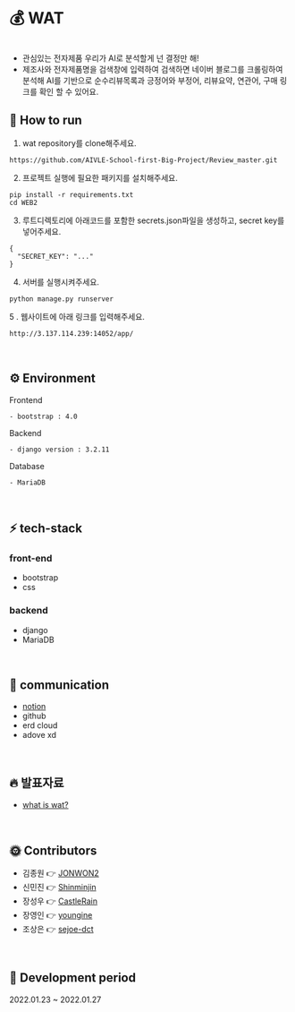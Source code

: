 # 💰 WAT

<img width="800" alt="">

- 관심있는 전자제품 우리가 AI로 분석할게 넌 결정만 해!
- 제조사와 전자제품명을 검색창에 입력하여 검색하면 네이버 블로그를 크롤링하여 분석해 AI를 기반으로 순수리뷰목록과 긍정어와 부정어, 리뷰요약, 연관어, 구매 링크를 확인 할 수 있어요. 
  <br>

## 🚗 How to run

1. wat repository를 clone해주세요.

```
https://github.com/AIVLE-School-first-Big-Project/Review_master.git
```

2. 프로젝트 실행에 필요한 패키지를 설치해주세요.

```
pip install -r requirements.txt
cd WEB2
```


3. 루트디렉토리에 아래코드를 포함한 secrets.json파일을 생성하고, secret key를 넣어주세요.

```
{
  "SECRET_KEY": "..."
}
```


4. 서버를 실행시켜주세요.

```
python manage.py runserver
```

5 . 웹사이트에 아래 링크를 입력해주세요.

```
http://3.137.114.239:14052/app/
```

<br>

## ⚙ Environment

Frontend

```
- bootstrap : 4.0
```

Backend

```
- django version : 3.2.11
```

Database

```
- MariaDB
```

<br>

## ⚡ tech-stack

### front-end

- bootstrap
- css

### backend

- django
- MariaDB

<br>

## 📃 communication

- [notion](https://www.notion.so/4-WAT-4cc11ebb588e4f10987c47de0a0c49ba)
- github
- erd cloud
- adove xd

<br>

## 🔥 발표자료

- [what is wat?](https://www.miricanvas.com/v/1v0zl3)

<br>

## 🌞 Contributors

- 김종원 👉 [JONWON2](https://github.com/JONWON2)
- 신민진 👉 [Shinminjin](https://github.com/Shinminjin)
- 장성우 👉 [CastleRain](https://github.com/CastleRain)
- 장영인 👉 [youngine](https://github.com/youngine)
- 조상은 👉 [sejoe-dct](https://github.com/sejoe-dct)

<br>

## 📅 Development period

2022.01.23 ~ 2022.01.27
